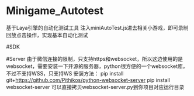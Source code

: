 # Minigame_Autotest
基于Laya引擎的自动化测试工具 注入miniAutoTest.js进去相关小游戏，即可录制回放点击操作，实现基本自动化测试

#SDK



#Server
由于微信连接的限制，只支持https和websocket，所以这边使用的是websocket，需要安装一下开源的服务器，python很方便的一个websocket库，不过不支持WSS，只支持WS
安装方法：
pip install git+https://github.com/Pithikos/python-websocket-server 
pip install websocket-server
可以直接拷贝websocket-server.py到你项目对应运行目录
